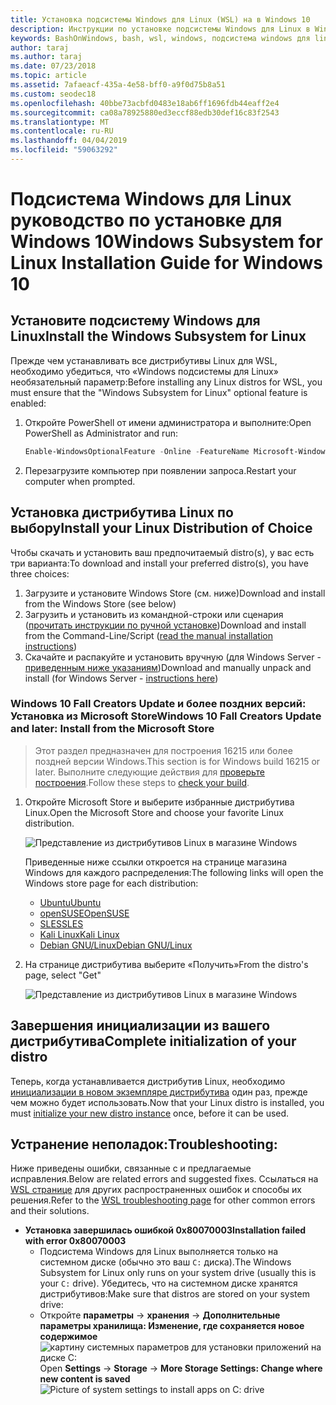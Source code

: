 ```yaml
---
title: Установка подсистемы Windows для Linux (WSL) на в Windows 10
description: Инструкции по установке подсистемы Windows для Linux в Windows 10.
keywords: BashOnWindows, bash, wsl, windows, подсистема windows для linux, windowssubsystem, ubuntu, debian, suse, windows 10, установка
author: taraj
ms.author: taraj
ms.date: 07/23/2018
ms.topic: article
ms.assetid: 7afaeacf-435a-4e58-bff0-a9f0d75b8a51
ms.custom: seodec18
ms.openlocfilehash: 40bbe73acbfd0483e18ab6ff1696fdb44eaff2e4
ms.sourcegitcommit: ca08a78925880ed3eccf88edb30def16c83f2543
ms.translationtype: MT
ms.contentlocale: ru-RU
ms.lasthandoff: 04/04/2019
ms.locfileid: "59063292"
---
```

# <a name="windows-subsystem-for-linux-installation-guide-for-windows-10"></a><span data-ttu-id="6e60a-104">Подсистема Windows для Linux руководство по установке для Windows 10</span><span class="sxs-lookup"><span data-stu-id="6e60a-104">Windows Subsystem for Linux Installation Guide for Windows 10</span></span>

## <a name="install-the-windows-subsystem-for-linux"></a><span data-ttu-id="6e60a-105">Установите подсистему Windows для Linux</span><span class="sxs-lookup"><span data-stu-id="6e60a-105">Install the Windows Subsystem for Linux</span></span>

<span data-ttu-id="6e60a-106">Прежде чем устанавливать все дистрибутивы Linux для WSL, необходимо убедиться, что «Windows подсистемы для Linux» необязательный параметр:</span><span class="sxs-lookup"><span data-stu-id="6e60a-106">Before installing any Linux distros for WSL, you must ensure that the "Windows Subsystem for Linux" optional feature is enabled:</span></span>

1. <span data-ttu-id="6e60a-107">Откройте PowerShell от имени администратора и выполните:</span><span class="sxs-lookup"><span data-stu-id="6e60a-107">Open PowerShell as Administrator and run:</span></span>
    ```powershell
    Enable-WindowsOptionalFeature -Online -FeatureName Microsoft-Windows-Subsystem-Linux
    ```

2. <span data-ttu-id="6e60a-108">Перезагрузите компьютер при появлении запроса.</span><span class="sxs-lookup"><span data-stu-id="6e60a-108">Restart your computer when prompted.</span></span>

## <a name="install-your-linux-distribution-of-choice"></a><span data-ttu-id="6e60a-109">Установка дистрибутива Linux по выбору</span><span class="sxs-lookup"><span data-stu-id="6e60a-109">Install your Linux Distribution of Choice</span></span>
<span data-ttu-id="6e60a-110">Чтобы скачать и установить ваш предпочитаемый distro(s), у вас есть три варианта:</span><span class="sxs-lookup"><span data-stu-id="6e60a-110">To download and install your preferred distro(s), you have three choices:</span></span>
1. <span data-ttu-id="6e60a-111">Загрузите и установите Windows Store (см. ниже)</span><span class="sxs-lookup"><span data-stu-id="6e60a-111">Download and install from the Windows Store (see below)</span></span>
1. <span data-ttu-id="6e60a-112">Загрузить и установить из командной-строки или сценария ([прочитать инструкции по ручной установке](install-manual.md))</span><span class="sxs-lookup"><span data-stu-id="6e60a-112">Download and install from the Command-Line/Script ([read the manual installation instructions](install-manual.md))</span></span>
1. <span data-ttu-id="6e60a-113">Скачайте и распакуйте и установить вручную (для Windows Server - [приведенным ниже указаниям](install-on-server.md))</span><span class="sxs-lookup"><span data-stu-id="6e60a-113">Download and manually unpack and install (for Windows Server - [instructions here](install-on-server.md))</span></span>

### <a name="windows-10-fall-creators-update-and-later-install-from-the-microsoft-store"></a><span data-ttu-id="6e60a-114">Windows 10 Fall Creators Update и более поздних версий: Установка из Microsoft Store</span><span class="sxs-lookup"><span data-stu-id="6e60a-114">Windows 10 Fall Creators Update and later: Install from the Microsoft Store</span></span>

> <span data-ttu-id="6e60a-115">Этот раздел предназначен для построения 16215 или более поздней версии Windows.</span><span class="sxs-lookup"><span data-stu-id="6e60a-115">This section is for Windows build 16215 or later.</span></span>  <span data-ttu-id="6e60a-116">Выполните следующие действия для [проверьте построения](troubleshooting.md#check-your-build-number).</span><span class="sxs-lookup"><span data-stu-id="6e60a-116">Follow these steps to [check your build](troubleshooting.md#check-your-build-number).</span></span> 

1. <span data-ttu-id="6e60a-117">Откройте Microsoft Store и выберите избранные дистрибутива Linux.</span><span class="sxs-lookup"><span data-stu-id="6e60a-117">Open the Microsoft Store and choose your favorite Linux distribution.</span></span>

    ![Представление из дистрибутивов Linux в магазине Windows](media/store.png)

    <span data-ttu-id="6e60a-119">Приведенные ниже ссылки откроется на странице магазина Windows для каждого распределения:</span><span class="sxs-lookup"><span data-stu-id="6e60a-119">The following links will open the Windows store page for each distribution:</span></span>

    * [<span data-ttu-id="6e60a-120">Ubuntu</span><span class="sxs-lookup"><span data-stu-id="6e60a-120">Ubuntu</span></span>](https://www.microsoft.com/store/p/ubuntu/9nblggh4msv6)
    * [<span data-ttu-id="6e60a-121">openSUSE</span><span class="sxs-lookup"><span data-stu-id="6e60a-121">OpenSUSE</span></span>](https://www.microsoft.com/store/apps/9njvjts82tjx)
    * [<span data-ttu-id="6e60a-122">SLES</span><span class="sxs-lookup"><span data-stu-id="6e60a-122">SLES</span></span>](https://www.microsoft.com/store/apps/9p32mwbh6cns)
    * [<span data-ttu-id="6e60a-123">Kali Linux</span><span class="sxs-lookup"><span data-stu-id="6e60a-123">Kali Linux</span></span>](https://www.microsoft.com/store/apps/9PKR34TNCV07)
    * [<span data-ttu-id="6e60a-124">Debian GNU/Linux</span><span class="sxs-lookup"><span data-stu-id="6e60a-124">Debian GNU/Linux</span></span>](https://www.microsoft.com/store/apps/9MSVKQC78PK6)

1. <span data-ttu-id="6e60a-125">На странице дистрибутива выберите «Получить»</span><span class="sxs-lookup"><span data-stu-id="6e60a-125">From the distro's page, select "Get"</span></span>

    ![Представление из дистрибутивов Linux в магазине Windows](media/UbuntuStore.png)

## <a name="complete-initialization-of-your-distro"></a><span data-ttu-id="6e60a-127">Завершения инициализации из вашего дистрибутива</span><span class="sxs-lookup"><span data-stu-id="6e60a-127">Complete initialization of your distro</span></span>
<span data-ttu-id="6e60a-128">Теперь, когда устанавливается дистрибутив Linux, необходимо [инициализации в новом экземпляре дистрибутива](initialize-distro.md) один раз, прежде чем можно будет использовать.</span><span class="sxs-lookup"><span data-stu-id="6e60a-128">Now that your Linux distro is installed, you must [initialize your new distro instance](initialize-distro.md) once, before it can be used.</span></span>

## <a name="troubleshooting"></a><span data-ttu-id="6e60a-129">Устранение неполадок:</span><span class="sxs-lookup"><span data-stu-id="6e60a-129">Troubleshooting:</span></span> 

<span data-ttu-id="6e60a-130">Ниже приведены ошибки, связанные с и предлагаемые исправления.</span><span class="sxs-lookup"><span data-stu-id="6e60a-130">Below are related errors and suggested fixes.</span></span> <span data-ttu-id="6e60a-131">Ссылаться на [WSL странице](troubleshooting.md) для других распространенных ошибок и способы их решения.</span><span class="sxs-lookup"><span data-stu-id="6e60a-131">Refer to the [WSL troubleshooting page](troubleshooting.md) for other common errors and their solutions.</span></span>

* **<span data-ttu-id="6e60a-132">Установка завершилась ошибкой 0x80070003</span><span class="sxs-lookup"><span data-stu-id="6e60a-132">Installation failed with error 0x80070003</span></span>**
    * <span data-ttu-id="6e60a-133">Подсистема Windows для Linux выполняется только на системном диске (обычно это ваш `C:` диска).</span><span class="sxs-lookup"><span data-stu-id="6e60a-133">The Windows Subsystem for Linux only runs on your system drive (usually this is your `C:` drive).</span></span> <span data-ttu-id="6e60a-134">Убедитесь, что на системном диске хранятся дистрибутивов:</span><span class="sxs-lookup"><span data-stu-id="6e60a-134">Make sure that distros are stored on your system drive:</span></span>  
    * <span data-ttu-id="6e60a-135">Откройте **параметры** -> **хранения** -> **Дополнительные параметры хранилища: Изменение, где сохраняется новое содержимое**
    ![картину системных параметров для установки приложений на диске C:](media/AppStorage.png)</span><span class="sxs-lookup"><span data-stu-id="6e60a-135">Open **Settings** -> **Storage** -> **More Storage Settings: Change where new content is saved**
![Picture of system settings to install apps on C: drive](media/AppStorage.png)</span></span>
